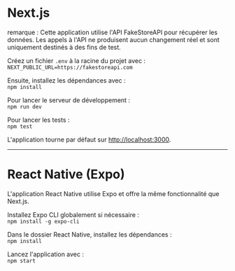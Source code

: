 # Next.js

remarque :
Cette application utilise l'API FakeStoreAPI pour récupérer les données.
Les appels à l'API ne produisent aucun changement réel et sont uniquement destinés à des fins de test.

Créez un fichier `.env` à la racine du projet avec :  
`NEXT_PUBLIC_URL=https://fakestoreapi.com`

Ensuite, installez les dépendances avec :  
`npm install`

Pour lancer le serveur de développement :  
`npm run dev`

Pour lancer les tests :  
`npm test`

L'application tourne par défaut sur [http://localhost:3000](http://localhost:3000).

---

# React Native (Expo)

L'application React Native utilise Expo et offre la même fonctionnalité que Next.js.

Installez Expo CLI globalement si nécessaire :  
`npm install -g expo-cli`

Dans le dossier React Native, installez les dépendances :  
`npm install`


Lancez l'application avec :  
`npm start`
 
